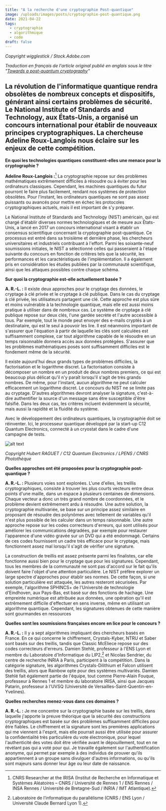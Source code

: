 ```yaml
---
title: "A la recherche d'une cryptographie Post-quantique"
image: /uploads/images/posts/cryptographie-post-quantique.png
date: 2021-04-22
tags:
  - cryptographie
  - algorithmique
  - code
draft: false
---
```


*Copyright wigglestick / Stock.Adobe.com*

*Traduction en français de l'article original publié en anglais sous le titre "[Towards a post-quantum cryptography](https://news.cnrs.fr/articles/towards-a-post-quantum-cryptography)"*

## La révolution de l'informatique quantique rendra obsolètes de nombreux concepts et dispositifs, générant ainsi certains problèmes de sécurité. Le National Institute of Standards and Technology, aux États-Unis, a organisé un concours international pour établir de nouveaux principes cryptographiques. La chercheuse Adeline Roux-Langlois nous éclaire sur les enjeux de cette compétition.

**En quoi les technologies quantiques constituent-elles une menace pour la cryptographie ?**

**Adeline Roux-Langlois :**[^1] La cryptographie repose sur des problèmes mathématiques extrêmement difficiles à résoudre ou à éviter pour les ordinateurs classiques. Cependant, les machines quantiques du futur pourront le faire plus facilement, rendant nos systèmes de protection obsolètes. Pour l'instant, les ordinateurs quantiques ne sont pas assez puissants ou avancés pour mettre en échec les protocoles cryptographiques actuels, mais il est important de s'y préparer.

Le National Institute of Standards and Technology (NIST) américain, qui est chargé d'établir diverses normes technologiques et de mesure aux États-Unis, a lancé en 2017 un concours international visant à établir un consensus scientifique concernant la cryptographie post-quantique. Ce processus est entré dans sa troisième et dernière phase, les chercheurs universitaires et industriels contribuant à l'effort. Parmi les soixante-neuf soumissions initiales, le NIST a sélectionné celles qui passeraient à l'étape suivante du concours en fonction de critères tels que la sécurité, les performances et les caractéristiques de l'implémentation. Il a également pris en considération les études publiées par la communauté scientifique, ainsi que les attaques possibles contre chaque schéma.

**Sur quoi la cryptographie est-elle actuellement basée ?**

**A. R.-L. :** Il existe deux approches pour le cryptage des données, le cryptage à clé privée et le cryptage à clé publique. Dans le cas du cryptage à clé privée, les utilisateurs partagent une clé. Cette approche est plus sûre et moins vulnérable à la technologie quantique, mais elle est aussi moins pratique à utiliser dans de nombreux cas. Le système de cryptage à clé publique repose sur deux clés, l'une gardée secrète et l'autre accessible à tous. Par exemple, tout le monde peut envoyer des e-mails cryptés à un destinataire, qui est le seul à pouvoir les lire. Il est néanmoins important de s'assurer que l'équation à partir de laquelle les clés sont calculées est suffisamment complexe, car tout algorithme capable de le résoudre en un temps raisonnable donnera accès aux données protégées. S'assurer que les problèmes mathématiques posés sont suffisamment difficiles est le fondement même de la sécurité.

Il existe aujourd'hui deux grands types de problèmes difficiles, la factorisation et le logarithme discret. La factorisation consiste à décomposer un nombre en un produit de deux nombres premiers, ce qui est beaucoup plus délicat qu'il n'y paraît lorsqu'il s'agit de très grands nombres. De même, pour l'instant, aucun algorithme ne peut calculer efficacement un logarithme discret. Le concours du NIST ne se limite pas au cryptage. D'autres algorithmes devront analyser la signature, c'est-à-dire authentifier la source d'un message sans être susceptible d'être falsifié. Dans les deux cas, les critères incluent évidemment la sécurité, mais aussi la rapidité et la fluidité du système.

Avec le développement des ordinateurs quantiques, la cryptographie doit se réinventer. Ici, le processeur quantique développé par la start-up C12 Quantum Electronics, connecté à un cryostat dans le cadre d'une campagne de tests.

![alt text](/uploads/images/posts/cryptoquantique_20200091_0020_0.jpg "Ici, le processeur quantique développé par la start-up C12 Quantum Electronics, connecté à un cryostat dans le cadre d'une campagne de tests. Copyright Hubert RAGUET / C12 Quantum Electronics / LPENS / CNRS Photothèque")

*Copyright Hubert RAGUET / C12 Quantum Electronics / LPENS / CNRS Photothèque*

**Quelles approches ont été proposées pour la cryptographie post-quantique ?**

**A. R.-L. :** Plusieurs voies sont explorées. L'une d'elles, les treillis cryptographiques, consiste à trouver les plus courts vecteurs entre deux points d'une maille, dans un espace à plusieurs centaines de dimensions. Chaque vecteur a donc un très grand nombre de coordonnées, et le problème devient extrêmement ardu à résoudre. Une autre solution, la cryptographie multivariée, se base sur un principe assez similaire en proposant de résoudre des polynômes avec tellement de variables qu'il n'est plus possible de les calculer dans un temps raisonnable. Une autre approche repose sur les codes correcteurs d'erreurs, qui sont utilisés pour améliorer les communications dégradées, par exemple pour restaurer l'apparence d'une vidéo gravée sur un DVD qui a été endommagé. Certains de ces codes fournissent un cadre très efficace pour le cryptage, mais fonctionnent assez mal lorsqu'il s'agit de vérifier une signature.

La construction de treillis est assez présente parmi les finalistes, car elle fonctionne aussi bien pour le cryptage que pour les signatures. Cependant, tous les membres de la communauté ne sont pas d'accord sur le fait qu'ils doivent faire l'objet d'une attention particulière. Le NIST préfère explorer un large spectre d'approches pour établir ses normes. De cette façon, si une solution particulière est attaquée, les autres resteront sécurisées. Par exemple, l'algorithme SPHINCS+ de l'Université de technologie d'Eindhoven, aux Pays-Bas, est basé sur des fonctions de hachage. Une empreinte numérique est attribuée aux données, une opération qu'il est extrêmement difficile d'effectuer en sens inverse, même en utilisant un algorithme quantique. Cependant, les signatures obtenues de cette manière sont gourmandes en ressources

**Quelles sont les soumissions françaises encore en lice pour le concours ?**

**A. R.-L. :** Il y a sept algorithmes impliquant des chercheurs basés en France. En ce qui concerne le chiffrement, Crystals-Kyber, NTRU et Saber sont basés sur des treillis, tandis que Classic McEliece repose sur des codes correcteurs d'erreurs. Damien Stehlé, professeur à l'ENS Lyon et membre du Laboratoire d'Informatique du LIP2,[^2] et Nicolas Sendrier, du centre de recherche INRIA à Paris, participent à la compétition. Dans la catégorie signature, les algorithmes Crystals-Dilithium et Falcon utilisent des treillis, alors que Rainbow opte pour des systèmes multivariés. Damien Stehlé fait également partie de l'équipe, tout comme Pierre-Alain Fouque, professeur à Rennes 1 et membre du laboratoire IRISA, ainsi que Jacques Patarin, professeur à l'UVSQ (Université de Versailles-Saint-Quentin-en-Yvelines).

**Quelles recherches menez-vous dans ces domaines ?**

**A. R.-L. :** Je me concentre sur la cryptographie basée sur les treillis, dans laquelle j'apporte la preuve théorique que la sécurité des constructions cryptographiques est basée sur des problèmes suffisamment difficiles pour être fiables. Le chiffrement et la signature sont les premières applications qui me viennent à l'esprit, mais elle pourrait aussi être utilisée pour assurer la confidentialité très particulière du vote électronique, pour lequel l'authenticité des votes doit être vérifiée avant le dépouillement, tout en ne révélant pas qui a voté pour qui. Je travaille également sur l'authentification anonyme, qui permet par exemple à des individus de prouver qu'ils appartiennent à un groupe sans divulguer d'autres informations, ou qu'ils sont majeurs sans donner leur âge ou leur date de naissance.

[^1]: CNRS Researcher at the IRISA (Institut de Recherche en Informatique et Systèmes Aléatoires – CNRS / Université de Rennes 1 / ENS Rennes / INSA Rennes / Université de Bretagne-Sud / INRIA / IMT Atlantique).
[^2]: Laboratoire de l’informatique du parallélisme (CNRS / ENS Lyon / Université Claude Bernard Lyon 1).


